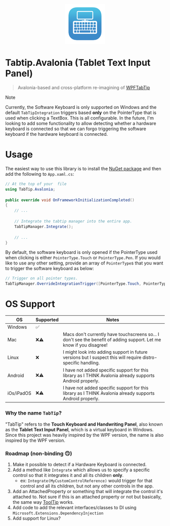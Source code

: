 <p align="center">
    <img src="icon.png" width="25%" style="max-width: 150px;" />
</p>

# Tabtip.Avalonia (Tablet Text Input Panel)

> Avalonia-based and cross-platform re-imagining of [WPFTabTip](https://github.com/maximcus/WPFTabTip)

> [!NOTE]  
> Currently, the Software Keyboard is only supported on Windows and the default `TabTipIntegration` triggers based
> **only** on the PointerType that is used when clicking a TextBox. This is all configurable. In the future, I'm looking
> to add some functionality to allow detecting whether a hardware keyboard is connected so that we can forgo triggering
> the software keyboard if the hardware keyboard is connected.

# Usage

The easiest way to use this library is to install the [NuGet package](https://www.nuget.org/packages/TabTip.Avalonia/)
and then add the following to `App.xaml.cs`:

```csharp
// At the top of your  file
using TabTip.Avalonia;

public override void OnFrameworkInitializationCompleted()
{
    // ...

    // Integrate the tabtip manager into the entire app.
    TabTipManager.Integrate();

    // ...
}
```

By default, the software keyboard is only opened if the PointerType used when clicking is either `PointerType.Touch` or
`PointerType.Pen`.
If you would like to use any other setting, provide an array of `PointerType`s that you want to trigger the software
keyboard as below:

```csharp
// Trigger on all pointer types.
TabTipManager.OverrideIntegrationTrigger([PointerType.Touch, PointerType.Mouse, PointerType.Pen]);
```

# OS Support

| OS         | Supported | Notes                                                                                                                |
|------------|-----------|----------------------------------------------------------------------------------------------------------------------|
| Windows    | ✅         |                                                                                                                      |
| Mac        | ❌⚠️       | Macs don't currently have touchscreens so... I don't see the benefit of adding support. Let me know if you disagree! |
| Linux      | ❌         | I might look into adding support in future versions but I suspect this will require distro-specific handling.        |
| Android    | ❌⚠️       | I have not added specific support for this library as I THINK Avalonia already supports Android properly.            |
| iOs/iPadOS | ❌⚠️       | I have not added specific support for this library as I THINK Avalonia already supports Android properly.            |

### Why the name `TabTip`?

"TabTip" refers to the **Touch Keyboard and Handwriting Panel**, also known as the **Tablet Text Input Panel**, which is
a virtual keyboard in Windows.
Since this project was heavily inspired by the WPF version, the name is also inspired by the WPF version.

### Roadmap (non-binding 🙃)

1. Make it possible to detect if a Hardware Keyboard is connected.
2. Add a method like `Integrate` which allows us to specify a specific control so that it integrates it and all its
   children **only**.
    - ex: `Integrate(MyCustomControlReference)` would trigger for that control and all its children, but not any other
      controls in the app.
3. Add an AttachedProperty or something that will integrate the control it's attached to. Not sure if this is an
   attached property or not but basically, the same
   way [ToolTip](https://docs.avaloniaui.net/docs/reference/controls/tooltip) works.
4. Add code to add the relevant interfaces/classes to DI using `Microsoft.Extensions.DependencyInjection`
5. Add support for Linux?